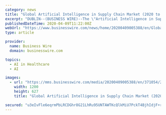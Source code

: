 ```yaml
---
category: news
title: "Global Artificial Intelligence in Supply Chain Market (2020 to 2027) - by Component Technology, Application and by End User - ResearchAndMarkets.com"
excerpt: "DUBLIN--(BUSINESS WIRE)--The \"Artificial Intelligence in Supply Chain Market by ... and planning & logistics), and by end-user (manufacturing, food and beverages, healthcare, automotive, aerospace, retail, and consumer-packaged goods), and geography."
publishedDateTime: 2020-04-09T11:22:00Z
webUrl: "https://www.businesswire.com/news/home/20200409005388/en/Global-Artificial-Intelligence-Supply-Chain-Market-2020"
type: article

provider:
  name: Business Wire
  domain: businesswire.com

topics:
  - AI in Healthcare
  - AI

images:
  - url: "https://mms.businesswire.com/media/20200409005388/en/371054/23/ResearchAndMarkets_800px.jpg"
    width: 1200
    height: 627
    title: "Global Artificial Intelligence in Supply Chain Market (2020 to 2027) - by Component Technology, Application and by End User - ResearchAndMarkets.com"

secured: "u3eIvFle6eqrmPbLRCDGhr8G21LhRu95UNTAWTKcQlkMiU7PckT4BjhIdjF+rq7UYPuOeSOxgO6iRNH9RtvG8MDgC9L/sPWpuSQRpZD7iGDEipFPqVH8+4JZpZXsFRCCmCx4yWBTEkuqJ44/6TQjvOcZrOd/paRZUElf4TXge8d+FGJVpTa7XTEVRYRljDDpOazuVKl0tIxnGHjShnorrhSHRyERao3DrwZc85N+7BmzkJzvL5taEayhbVEbLe6Vl/9xELlPzb3g8IPZbkdKsxm7pZMazG8hMvXo32hN1JPVoRQj7GOmz9eTKBJlQBhm;azkJFIuWfhcVXv9ElaWtmQ=="
---
```


